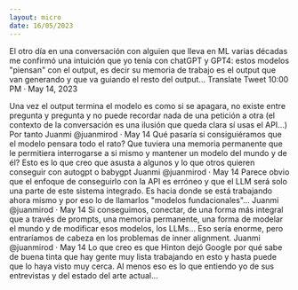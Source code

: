 ```yaml
---
layout: micro
date: 16/05/2023
---
```


El otro día en una conversación con alguien que lleva en ML varias décadas me confirmó una intuición que yo tenía con chatGPT y GPT4: estos modelos "piensan" con el output, es decir su memoria de trabajo es el output que van generando y que va guiando el resto del output...
Translate Tweet
10:00 PM · May 14, 2023











Una vez el output termina el modelo es como si se apagara, no existe entre pregunta y pregunta y no puede recordar nada de una petición a otra (el contexto de la conversación es una ilusión que queda clara sí usas el API...) Por tanto
Juanmi
@juanmirod
·
May 14
Qué pasaría si consiguiéramos que el modelo pensara todo el rato? Que tuviera una memoria permanente que le permitiera interrogarse a si mismo y mantener un modelo del mundo y de él? Esto es lo que creo que asusta a algunos y lo que otros quieren conseguir con autogpt o babygpt
Juanmi
@juanmirod
·
May 14
Parece obvio que el enfoque de conseguirlo con la API es erróneo y que el LLM será solo una parte de este sistema integrado. Es hacia donde se está trabajando ahora mismo y por eso lo de llamarlos "modelos fundacionales"...
Juanmi
@juanmirod
·
May 14
Si conseguimos, conectar, de una forma más integral que a través de prompts, una memoria permanente, una forma de modelar el mundo y de modificar esos modelos, los LLMs... Eso sería enorme, pero entraríamos de cabeza en los problemas de inner alignment.
Juanmi
@juanmirod
·
May 14
Lo que creo es que Hinton dejó Google por qué sabe de buena tinta que hay gente muy lista trabajando en esto y hasta puede que lo haya visto muy cerca. Al menos eso es lo que entiendo yo de sus entrevistas y del estado del arte actual...
